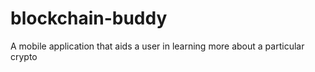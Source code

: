 # blockchain-buddy
A mobile application that aids a user in learning more about a particular crypto
